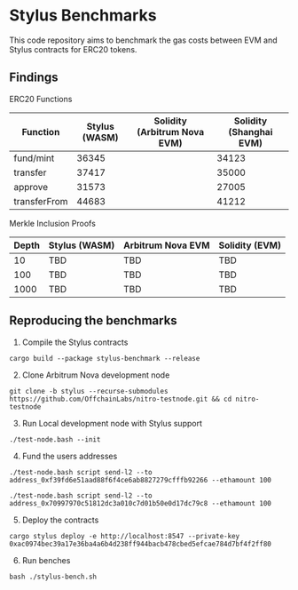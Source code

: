 # Stylus Benchmarks

This code repository aims to benchmark the gas costs between EVM and Stylus contracts for ERC20 tokens.

## Findings

ERC20 Functions

| Function     | Stylus (WASM) | Solidity (Arbitrum Nova EVM) | Solidity (Shanghai EVM) |
|--------------|---------------|-----------------------------|------------------------|
| fund/mint    |  36345        |                             | 34123                  |
| transfer     |  37417        |                             | 35000                  |
| approve      |  31573        |                             | 27005                  |
| transferFrom |  44683        |                             | 41212                  |

Merkle Inclusion Proofs

| Depth     | Stylus (WASM) | Arbitrum Nova EVM | Solidity (EVM) |
|-----------|---------------|------------------|----------------|
| 10        |  TBD          | TBD              | TBD            |
| 100       |  TBD          | TBD              | TBD            |
| 1000      |  TBD          | TBD              | TBD            |



## Reproducing the benchmarks

1. Compile the Stylus contracts
```shell
cargo build --package stylus-benchmark --release
```

2. Clone Arbitrum Nova development node
```shell
git clone -b stylus --recurse-submodules https://github.com/OffchainLabs/nitro-testnode.git && cd nitro-testnode
```

3. Run Local development node with Stylus support 
```shell
./test-node.bash --init
```

4. Fund the users addresses

```shell
./test-node.bash script send-l2 --to address_0xf39fd6e51aad88f6f4ce6ab8827279cfffb92266 --ethamount 100
```
```shell
./test-node.bash script send-l2 --to address_0x70997970c51812dc3a010c7d01b50e0d17dc79c8 --ethamount 100
```

5. Deploy the contracts
```shell
cargo stylus deploy -e http://localhost:8547 --private-key 0xac0974bec39a17e36ba4a6b4d238ff944bacb478cbed5efcae784d7bf4f2ff80
```

6. Run benches
```shell
bash ./stylus-bench.sh
```